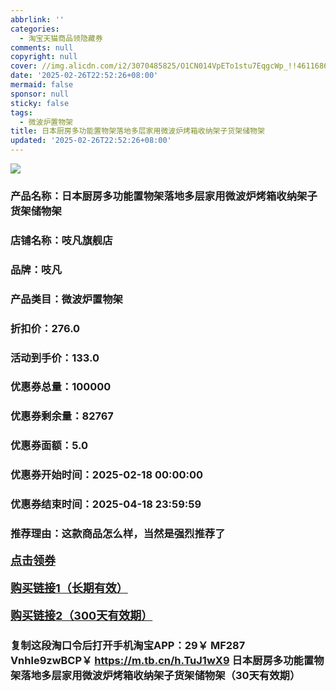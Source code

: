 ```yaml
---
abbrlink: ''
categories:
  - 淘宝天猫商品领隐藏券
comments: null
copyright: null
cover: //img.alicdn.com/i2/3070485825/O1CN014VpETo1stu7EqgcWp_!!4611686018427381057-0-item_pic.jpg
date: '2025-02-26T22:52:26+08:00'
mermaid: false
sponsor: null
sticky: false
tags:
  - 微波炉置物架
title: 日本厨房多功能置物架落地多层家用微波炉烤箱收纳架子货架储物架
updated: '2025-02-26T22:52:26+08:00'
--- 
```


![](//img.alicdn.com/i2/3070485825/O1CN014VpETo1stu7EqgcWp_!!4611686018427381057-0-item_pic.jpg)

### 产品名称：日本厨房多功能置物架落地多层家用微波炉烤箱收纳架子货架储物架
### 店铺名称：吱凡旗舰店
### 品牌：吱凡
### 产品类目：微波炉置物架
### 折扣价：276.0
### 活动到手价：133.0
### 优惠券总量：100000
### 优惠券剩余量：82767
### 优惠券面额：5.0
### 优惠券开始时间：2025-02-18 00:00:00	
### 优惠券结束时间：2025-04-18 23:59:59	
### 推荐理由：这款商品怎么样，当然是强烈推荐了

<p style="font-size: 18px; font-weight: bold;">
  <a href="https://uland.taobao.com/coupon/edetail?e=sFFXV0DCSOClhHvvyUNXZfh8CuWt5YH5OVuOuRD5gLJMmdsrkidbOUV9IBA4kmjLF96FaqxiUfQSWV63%2FEfp18Dt4iHF%2FCJ12JnKPyXrDoYHnHL2EVBbv4XD63NIGoXJ7iTLjMiafLxyBOK%2B8KjzSuzY3MUSAX0G1TP3uC6T%2BzrKa4jyh4U%2Bo6BWa80OIHZ4tkbjO%2BVga0uNfiknwDwgYS%2FsWqyKYTVEvx24htuqzYwDHXLApfbZC9QqW3sOLwhkIyZKxEF%2FOPaR8WdG03kGlO25YznWl2bQ7vLxQQOjkq1wy7cgGF%2BpAO4bxC%2B7zJfQ%2BnoDgTNhwmM%3D&traceId=0b515d4517407227641888116d126c&union_lens=lensId%3AOPT%401740722780%40213f8e31_0e28_1954b29b977_3733%4001%40eyJmbG9vcklkIjo3MzM1NH0ie" target="_blank">点击领券</a>
</p>
<p style="font-size: 18px; font-weight: bold;">
  <a href="https://s.click.taobao.com/t?e=m%3D2%26s%3D6ZrSqVU8xeJw4vFB6t2Z2ueEDrYVVa64K7Vc7tFgwiHjf2vlNIV67uW8xal2bDKcYFMBzHxYoCP3ID%2FV1RqsF4wnCJeELi4I%2FIEn%2BS1IjHAB0ghlTd7WlZVm%2FOAUUFw71qrpxiwMoCNxc1AtbZGVS23zLQW8%2BViVyRe1M5pDbVYLZMqoQW%2BfuB6GmlJyRiVTeqXerYZjALLiAifuZ%2BjJWxGvMTlL0010oe9WAM2%2FqKzVrjMZpgdquRNh6PSKpFJgTl6%2Fex%2F11XWPgysBSxHfUOXVLEPDWL24Kz3FCQskjOIauxFtjHcxOCGFCzYOOqAQ" target="_blank">购买链接1（长期有效）</a>
</p>
<p style="font-size: 18px; font-weight: bold;">
  <a href="https://s.click.taobao.com/q1bXVNs" target="_blank">购买链接2（300天有效期）</a>
</p>

### 复制这段淘口令后打开手机淘宝APP：29￥ MF287 Vnhle9zwBCP￥ https://m.tb.cn/h.TuJ1wX9  日本厨房多功能置物架落地多层家用微波炉烤箱收纳架子货架储物架（30天有效期）
